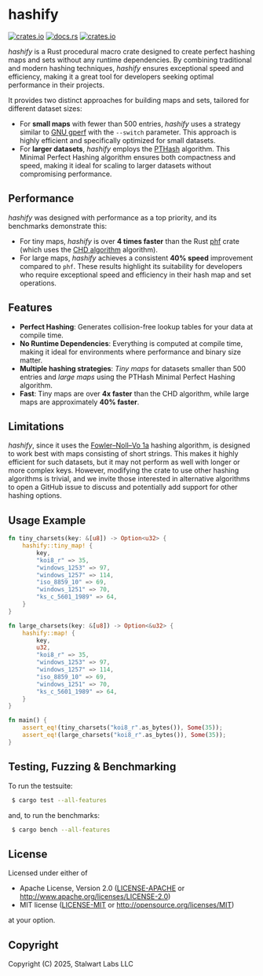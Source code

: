 # hashify

[![crates.io](https://img.shields.io/crates/v/hashify)](https://crates.io/crates/hashify)
[![docs.rs](https://img.shields.io/docsrs/hashify)](https://docs.rs/hashify)
[![crates.io](https://img.shields.io/crates/l/hashify)](http://www.apache.org/licenses/LICENSE-2.0)

_hashify_ is a Rust procedural macro crate designed to create perfect hashing maps and sets without any runtime dependencies. By combining traditional and modern hashing techniques, _hashify_ ensures exceptional speed and efficiency, making it a great tool for developers seeking optimal performance in their projects.

It provides two distinct approaches for building maps and sets, tailored for different dataset sizes:
- For **small maps** with fewer than 500 entries, _hashify_ uses a strategy similar to [GNU gperf](https://www.gnu.org/software/gperf/) with the `--switch` parameter. This approach is highly efficient and specifically optimized for small datasets. 
- For **larger datasets**, _hashify_ employs the [PTHash](https://arxiv.org/abs/2104.10402) algorithm. This Minimal Perfect Hashing algorithm ensures both compactness and speed, making it ideal for scaling to larger datasets without compromising performance.

## Performance

_hashify_ was designed with performance as a top priority, and its benchmarks demonstrate this:
- For tiny maps, _hashify_ is over **4 times faster** than the Rust [phf](https://crates.io/crates/phf) crate (which uses the [CHD algorithm](http://cmph.sourceforge.net/papers/esa09.pdf) algorithm).
- For large maps, _hashify_ achieves a consistent **40% speed** improvement compared to `phf`. These results highlight its suitability for developers who require exceptional speed and efficiency in their hash map and set operations.

## Features

- **Perfect Hashing**: Generates collision-free lookup tables for your data at compile time.
- **No Runtime Dependencies**: Everything is computed at compile time, making it ideal for environments where performance and binary size matter.
- **Multiple hashing strategies**: _Tiny maps_ for datasets smaller than 500 entries and _large maps_ using the PTHash Minimal Perfect Hashing algorithm.
- **Fast**: Tiny maps are over **4x faster** than the CHD algorithm, while large maps are approximately **40% faster**.

## Limitations

_hashify_, since it uses the [Fowler–Noll–Vo 1a](https://en.wikipedia.org/wiki/Fowler%E2%80%93Noll%E2%80%93Vo_hash_function#FNV-1a_hash) hashing algorithm, is designed to work best with maps consisting of short strings. This makes it highly efficient for such datasets, but it may not perform as well with longer or more complex keys. However, modifying the crate to use other hashing algorithms is trivial, and we invite those interested in alternative algorithms to open a GitHub issue to discuss and potentially add support for other hashing options.

## Usage Example

```rust
fn tiny_charsets(key: &[u8]) -> Option<u32> {
    hashify::tiny_map! {
        key,
        "koi8_r" => 35,
        "windows_1253" => 97,
        "windows_1257" => 114,
        "iso_8859_10" => 69,
        "windows_1251" => 70,
        "ks_c_5601_1989" => 64,
    }
}

fn large_charsets(key: &[u8]) -> Option<&u32> {
    hashify::map! {
        key,
        u32,
        "koi8_r" => 35,
        "windows_1253" => 97,
        "windows_1257" => 114,
        "iso_8859_10" => 69,
        "windows_1251" => 70,
        "ks_c_5601_1989" => 64,
    }
}

fn main() {
    assert_eq!(tiny_charsets("koi8_r".as_bytes()), Some(35));
    assert_eq!(large_charsets("koi8_r".as_bytes()), Some(35));
}
```

## Testing, Fuzzing & Benchmarking

To run the testsuite:

```bash
 $ cargo test --all-features
```

and, to run the benchmarks:

```bash
 $ cargo bench --all-features
```

## License

Licensed under either of

 * Apache License, Version 2.0 ([LICENSE-APACHE](LICENSE-APACHE) or http://www.apache.org/licenses/LICENSE-2.0)
 * MIT license ([LICENSE-MIT](LICENSE-MIT) or http://opensource.org/licenses/MIT)

at your option.

## Copyright

Copyright (C) 2025, Stalwart Labs LLC
